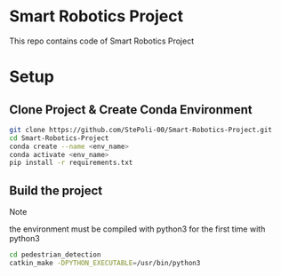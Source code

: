 # Smart Robotics Project
This repo contains code of Smart Robotics Project

# Setup

## Clone Project & Create Conda Environment
```sh
git clone https://github.com/StePoli-00/Smart-Robotics-Project.git
cd Smart-Robotics-Project
conda create --name <env_name>
conda activate <env_name>
pip install -r requirements.txt
```
## Build the project
> [!NOTE]
> the environment must be compiled with python3 for the first time with python3 
```sh
cd pedestrian_detection
catkin_make -DPYTHON_EXECUTABLE=/usr/bin/python3
```





